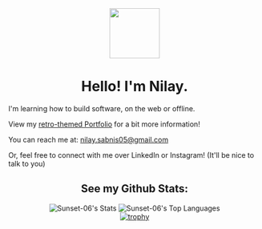 <div id="header" align="center">
  <img src="https://media.giphy.com/media/v1.Y2lkPTc5MGI3NjExeXJlZmFmZWQ0bXQxN3VkNWZmcHdveGU2MzhxMm1ldm9odXNzNnh1NCZlcD12MV9pbnRlcm5hbF9naWZfYnlfaWQmY3Q9Zw/3o6ZsZwsU65E0qcok8/giphy.gif" width="100"/>
  <h1>Hello! I'm Nilay.</h1>
</div>
<div>
    <p>I'm learning how to build software, on the web or offline. </p>
    <p>View my <a href="https://sunset-06.github.io/">retro-themed Portfolio</a> for a bit more information!</p>
    <p>You can reach me at: <a href="mailto:nilay.sabnis05@gmail.com">nilay.sabnis05@gmail.com</a></p>
    <p>Or, feel free to connect with  me over LinkedIn or Instagram! (It'll be nice to talk to you)</p>
</div>
<div align="center">
  <h2>See my Github Stats:</h2>

   ![Sunset-06's Stats](https://github-readme-stats.vercel.app/api?username=Sunset-06&theme=monokai&show_icons=true&hide_border=true&count_private=true) 
   ![Sunset-06's Top Languages](https://github-readme-stats.vercel.app/api/top-langs/?username=Sunset-06&theme=monokai&show_icons=true&hide_border=true&layout=donut)  
   [![trophy](https://github-profile-trophy.vercel.app/?username=Sunset-06&theme=gruvbox&no-frame=true&margin-w=10)](https://github.com/ryo-ma/github-profile-trophy)
</div>
<!--
**Sunset-06/Sunset-06** is a ✨ _special_ ✨ repository because its `README.md` (this file) appears on your GitHub profile.

Here are some ideas to get you started:

- 🔭 I’m currently working on ...
- 🌱 I’m currently learning ...
- 👯 I’m looking to collaborate on ...
- 🤔 I’m looking for help with ...
- 💬 Ask me about ...
- 📫 How to reach me: ...
- 😄 Pronouns: ...
- ⚡ Fun fact: ...
-->

